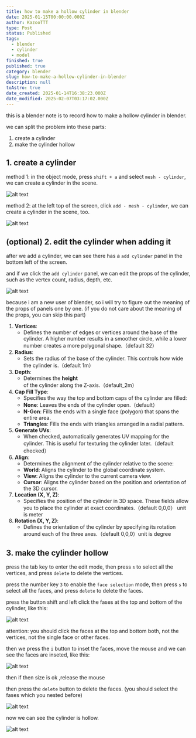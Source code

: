 ```yaml
---
title: how to make a hollow cylinder in blender
date: 2025-01-15T00:00:00.000Z
author: KazooTTT
type: Post
status: Published
tags:
  - blender
  - cylinder
  - model
finished: true
published: true
category: blender
slug: how-to-make-a-hollow-cylinder-in-blender
description: null
toAstro: true
date_created: 2025-01-14T16:38:23.000Z
date_modified: 2025-02-07T03:17:02.000Z
---
```


this is a blender note is to record how to make a hollow cylinder in blender.

we can split the problem into these parts:

1. create a cylinder
2. make the cylinder hollow

## 1. create a cylinder

method 1: in the object mode, press `shift + a` and select `mesh - cylinder`, we can create a cylinder in the scene.

![alt text](https://pictures.kazoottt.top/2025/01/20250115-cf0f5589dff49f5bd74887545528245b.png)

method 2: at the left top of the screen, click `add - mesh - cylinder`, we can create a cylinder in the scene, too.

![alt text](https://pictures.kazoottt.top/2025/01/20250115-3a42f7aaeffe74d9161f35d1fa18068f.png)

## (optional) 2. edit the cylinder when adding it

after we add a cylinder, we can see there has a `add cylinder` panel in the bottom left of the screen.

and if we click the `add cylinder` panel, we can edit the props of the cylinder, such as the vertex count, radius, depth, etc.

![alt text](https://pictures.kazoottt.top/2025/01/20250115-c15b02c04a8415e7f8188effa98f6bed.png)  

because i am a new user of blender,  so i will try to figure out the meaning of the props of panels one by one. (if you do not care about the meaning of the props, you can skip this part)

1. **Vertices**:
    - Defines the number of edges or vertices around the base of the cylinder. A higher number results in a smoother circle, while a lower number creates a more polygonal shape.（default 32）
2. **Radius**:
    - Sets the radius of the base of the cylinder. This controls how wide the cylinder is.（default 1m）
3. **Depth**:
    - Determines the **height** of the cylinder along the Z-axis.（default_2m）
4. **Cap Fill Type**:
    - Specifies the way the top and bottom caps of the cylinder are filled:
    - **None**: Leaves the ends of the cylinder open.（default）
    - **N-Gon**: Fills the ends with a single face (polygon) that spans the entire area.
    - **Triangles**: Fills the ends with triangles arranged in a radial pattern.
5. **Generate UVs**:
    - When checked, automatically generates UV mapping for the cylinder. This is useful for texturing the cylinder later.（default checked）
6. **Align**:
    - Determines the alignment of the cylinder relative to the scene:
    - **World**: Aligns the cylinder to the global coordinate system.
    - **View**: Aligns the cylinder to the current camera view.
    - **Cursor**: Aligns the cylinder based on the position and orientation of the 3D cursor.
7. **Location (X, Y, Z)**:
    - Specifies the position of the cylinder in 3D space. These fields allow you to place the cylinder at exact coordinates.（default 0,0,0） unit is meter
8. **Rotation (X, Y, Z)**:
    - Defines the orientation of the cylinder by specifying its rotation around each of the three axes.（default 0,0,0）unit is degree

## 3. make the cylinder hollow

press the tab key to enter the edit mode, then press `s` to select all the vertices, and press `delete` to delete the vertices.

press the number key `3` to enable the `face selection` mode, then press `s` to select all the faces, and press `delete` to delete the faces.

press the button shift and left click the fases at the top and bottom of the cylinder, like this:

![alt text](https://pictures.kazoottt.top/2025/01/20250115-94ed6520719664ee3dfebab331d0adda.png)

attention: you should click the faces at the top and bottom both, not the vertices, not the single face or other faces.

then we press the `i` button to inset the faces, move the mouse and we can see the faces are inseted, like this:

![alt text](https://pictures.kazoottt.top/2025/01/20250115-2eeef440bbc377405873689b4560b32b.png)  

then if then size is ok ,release the mouse

then press the `delete` button to delete the faces. (you should select the fases which you nested before)

![alt text](https://pictures.kazoottt.top/2025/01/20250115-6439ce14f7229427723f0694cfcae425.png)

now we can see the cylinder is hollow.

![alt text](https://pictures.kazoottt.top/2025/01/20250115-89fe97d1445513d78f54e6b99fbf45c3.png)
